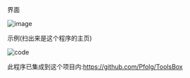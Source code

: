 界面

![image](https://github.com/Pfolg/QR-code_maker/assets/166471137/1c9dcf92-98c6-4d9e-9d0b-fc0bfc92c393)

示例(扫出来是这个程序的主页)

![code](https://github.com/Pfolg/QR-code_maker/assets/166471137/2d2b5a36-590f-4083-a9a4-1633795ac359)

此程序已集成到这个项目内:https://github.com/Pfolg/ToolsBox
